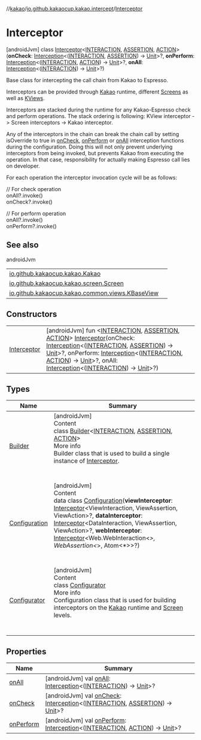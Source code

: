 //[kakao](../../../index.md)/[io.github.kakaocup.kakao.intercept](../index.md)/[Interceptor](index.md)



# Interceptor  
 [androidJvm] class [Interceptor](index.md)<[INTERACTION](index.md), [ASSERTION](index.md), [ACTION](index.md)>(**onCheck**: [Interception](../-interception/index.md)<([INTERACTION](index.md), [ASSERTION](index.md)) -> [Unit](https://kotlinlang.org/api/latest/jvm/stdlib/kotlin/-unit/index.html)>?, **onPerform**: [Interception](../-interception/index.md)<([INTERACTION](index.md), [ACTION](index.md)) -> [Unit](https://kotlinlang.org/api/latest/jvm/stdlib/kotlin/-unit/index.html)>?, **onAll**: [Interception](../-interception/index.md)<([INTERACTION](index.md)) -> [Unit](https://kotlinlang.org/api/latest/jvm/stdlib/kotlin/-unit/index.html)>?)

Base class for intercepting the call chain from Kakao to Espresso.



Interceptors can be provided through [Kakao](../../io.github.kakaocup.kakao/-kakao/index.md) runtime, different [Screens](../../io.github.kakaocup.kakao.screen/-screen/index.md) as well as [KViews](../../io.github.kakaocup.kakao.common.views/-k-base-view/index.md).



Interceptors are stacked during the runtime for any Kakao-Espresso check and perform operations. The stack ordering is following: KView interceptor -> Screen interceptors -> Kakao interceptor.



Any of the interceptors in the chain can break the chain call by setting isOverride to true in [onCheck](-builder/on-check.md), [onPerform](-builder/on-perform.md) or [onAll](-builder/on-all.md) interception functions during the configuration. Doing this will not only prevent underlying interceptors from being invoked, but prevents Kakao from executing the operation. In that case, responsibility for actually making Espresso call lies on developer.



For each operation the interceptor invocation cycle will be as follows:

// For check operation  
onAll?.invoke()  
onCheck?.invoke()  
  
// For perform operation  
onAll?.invoke()  
onPerform?.invoke()   


## See also  
  
androidJvm  
  
| | |
|---|---|
| <a name="io.github.kakaocup.kakao.intercept/Interceptor///PointingToDeclaration/"></a>[io.github.kakaocup.kakao.Kakao](../../io.github.kakaocup.kakao/-kakao/index.md)| <a name="io.github.kakaocup.kakao.intercept/Interceptor///PointingToDeclaration/"></a>|
| <a name="io.github.kakaocup.kakao.intercept/Interceptor///PointingToDeclaration/"></a>[io.github.kakaocup.kakao.screen.Screen](../../io.github.kakaocup.kakao.screen/-screen/index.md)| <a name="io.github.kakaocup.kakao.intercept/Interceptor///PointingToDeclaration/"></a>|
| <a name="io.github.kakaocup.kakao.intercept/Interceptor///PointingToDeclaration/"></a>[io.github.kakaocup.kakao.common.views.KBaseView](../../io.github.kakaocup.kakao.common.views/-k-base-view/index.md)| <a name="io.github.kakaocup.kakao.intercept/Interceptor///PointingToDeclaration/"></a>|
  


## Constructors  
  
| | |
|---|---|
| <a name="io.github.kakaocup.kakao.intercept/Interceptor/Interceptor/#io.github.kakaocup.kakao.intercept.Interception[kotlin.Function2[TypeParam(bounds=[kotlin.Any?]),TypeParam(bounds=[kotlin.Any?]),kotlin.Unit]]?#io.github.kakaocup.kakao.intercept.Interception[kotlin.Function2[TypeParam(bounds=[kotlin.Any?]),TypeParam(bounds=[kotlin.Any?]),kotlin.Unit]]?#io.github.kakaocup.kakao.intercept.Interception[kotlin.Function1[TypeParam(bounds=[kotlin.Any?]),kotlin.Unit]]?/PointingToDeclaration/"></a>[Interceptor](-interceptor.md)| <a name="io.github.kakaocup.kakao.intercept/Interceptor/Interceptor/#io.github.kakaocup.kakao.intercept.Interception[kotlin.Function2[TypeParam(bounds=[kotlin.Any?]),TypeParam(bounds=[kotlin.Any?]),kotlin.Unit]]?#io.github.kakaocup.kakao.intercept.Interception[kotlin.Function2[TypeParam(bounds=[kotlin.Any?]),TypeParam(bounds=[kotlin.Any?]),kotlin.Unit]]?#io.github.kakaocup.kakao.intercept.Interception[kotlin.Function1[TypeParam(bounds=[kotlin.Any?]),kotlin.Unit]]?/PointingToDeclaration/"></a> [androidJvm] fun <[INTERACTION](index.md), [ASSERTION](index.md), [ACTION](index.md)> [Interceptor](-interceptor.md)(onCheck: [Interception](../-interception/index.md)<([INTERACTION](index.md), [ASSERTION](index.md)) -> [Unit](https://kotlinlang.org/api/latest/jvm/stdlib/kotlin/-unit/index.html)>?, onPerform: [Interception](../-interception/index.md)<([INTERACTION](index.md), [ACTION](index.md)) -> [Unit](https://kotlinlang.org/api/latest/jvm/stdlib/kotlin/-unit/index.html)>?, onAll: [Interception](../-interception/index.md)<([INTERACTION](index.md)) -> [Unit](https://kotlinlang.org/api/latest/jvm/stdlib/kotlin/-unit/index.html)>?)   <br>|


## Types  
  
|  Name |  Summary | 
|---|---|
| <a name="io.github.kakaocup.kakao.intercept/Interceptor.Builder///PointingToDeclaration/"></a>[Builder](-builder/index.md)| <a name="io.github.kakaocup.kakao.intercept/Interceptor.Builder///PointingToDeclaration/"></a>[androidJvm]  <br>Content  <br>class [Builder](-builder/index.md)<[INTERACTION](-builder/index.md), [ASSERTION](-builder/index.md), [ACTION](-builder/index.md)>  <br>More info  <br>Builder class that is used to build a single instance of [Interceptor](index.md).  <br><br><br>|
| <a name="io.github.kakaocup.kakao.intercept/Interceptor.Configuration///PointingToDeclaration/"></a>[Configuration](-configuration/index.md)| <a name="io.github.kakaocup.kakao.intercept/Interceptor.Configuration///PointingToDeclaration/"></a>[androidJvm]  <br>Content  <br>data class [Configuration](-configuration/index.md)(**viewInterceptor**: [Interceptor](index.md)<ViewInteraction, ViewAssertion, ViewAction>?, **dataInterceptor**: [Interceptor](index.md)<DataInteraction, ViewAssertion, ViewAction>?, **webInterceptor**: [Interceptor](index.md)<Web.WebInteraction<*>, WebAssertion<*>, Atom<*>>?)  <br><br><br>|
| <a name="io.github.kakaocup.kakao.intercept/Interceptor.Configurator///PointingToDeclaration/"></a>[Configurator](-configurator/index.md)| <a name="io.github.kakaocup.kakao.intercept/Interceptor.Configurator///PointingToDeclaration/"></a>[androidJvm]  <br>Content  <br>class [Configurator](-configurator/index.md)  <br>More info  <br>Configuration class that is used for building interceptors on the [Kakao](../../io.github.kakaocup.kakao/-kakao/index.md) runtime and [Screen](../../io.github.kakaocup.kakao.screen/-screen/index.md) levels.  <br><br><br>|


## Properties  
  
|  Name |  Summary | 
|---|---|
| <a name="io.github.kakaocup.kakao.intercept/Interceptor/onAll/#/PointingToDeclaration/"></a>[onAll](on-all.md)| <a name="io.github.kakaocup.kakao.intercept/Interceptor/onAll/#/PointingToDeclaration/"></a> [androidJvm] val [onAll](on-all.md): [Interception](../-interception/index.md)<([INTERACTION](index.md)) -> [Unit](https://kotlinlang.org/api/latest/jvm/stdlib/kotlin/-unit/index.html)>?   <br>|
| <a name="io.github.kakaocup.kakao.intercept/Interceptor/onCheck/#/PointingToDeclaration/"></a>[onCheck](on-check.md)| <a name="io.github.kakaocup.kakao.intercept/Interceptor/onCheck/#/PointingToDeclaration/"></a> [androidJvm] val [onCheck](on-check.md): [Interception](../-interception/index.md)<([INTERACTION](index.md), [ASSERTION](index.md)) -> [Unit](https://kotlinlang.org/api/latest/jvm/stdlib/kotlin/-unit/index.html)>?   <br>|
| <a name="io.github.kakaocup.kakao.intercept/Interceptor/onPerform/#/PointingToDeclaration/"></a>[onPerform](on-perform.md)| <a name="io.github.kakaocup.kakao.intercept/Interceptor/onPerform/#/PointingToDeclaration/"></a> [androidJvm] val [onPerform](on-perform.md): [Interception](../-interception/index.md)<([INTERACTION](index.md), [ACTION](index.md)) -> [Unit](https://kotlinlang.org/api/latest/jvm/stdlib/kotlin/-unit/index.html)>?   <br>|

